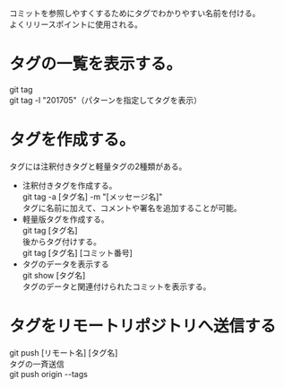 コミットを参照しやすくするためにタグでわかりやすい名前を付ける。  
よくリリースポイントに使用される。

# タグの一覧を表示する。  
git tag  
git tag -l "201705"（パターンを指定してタグを表示）  

# タグを作成する。
タグには注釈付きタグと軽量タグの2種類がある。
* 注釈付きタグを作成する。  
git tag -a [タグ名] -m "[メッセージ名]"  
タグに名前に加えて、コメントや署名を追加することが可能。
* 軽量版タグを作成する。  
git tag [タグ名]  
後からタグ付けする。  
git tag [タグ名] [コミット番号]
* タグのデータを表示する  
git show [タグ名]  
タグのデータと関連付けられたコミットを表示する。

# タグをリモートリポジトリへ送信する
git push [リモート名] [タグ名]  
タグの一斉送信  
git push origin --tags
